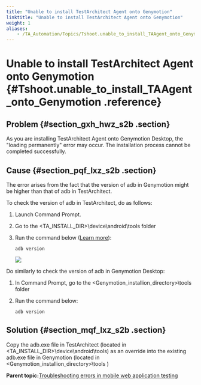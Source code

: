 ```yaml
--- 
title: "Unable to install TestArchitect Agent onto Genymotion"
linktitle: "Unable to install TestArchitect Agent onto Genymotion"
weight: 1
aliases: 
    - /TA_Automation/Topics/Tshoot.unable_to_install_TAAgent_onto_Genymotion.html
---
```

# Unable to install TestArchitect Agent onto Genymotion {#Tshoot.unable_to_install_TAAgent_onto_Genymotion .reference}

## Problem {#section_gxh_hwz_s2b .section}

As you are installing TestArchitect Agent onto Genymotion Desktop, the "loading permanently" error may occur. The installation process cannot be completed successfully.

## Cause {#section_pqf_lxz_s2b .section}

The error arises from the fact that the version of adb in Genymotion might be higher than that of adb in TestArchitect.

To check the version of adb in TestArchitect, do as follows:

1.  Launch Command Prompt.
2.  Go to the <TA\_INSTALL\_DIR\>\\device\\android\\tools folder
3.  Run the command below \([Learn more](https://developer.android.com/studio/command-line/adb)\):

    ```
    adb version
    ```

    ![](../Images/check_TA_adb_version.png)


Do similarly to check the version of adb in Genymotion Desktop:

1.  In Command Prompt, go to the <Genymotion\_installion\_directory\>\\tools folder
2.  Run the command below:

    ```
    adb version
    ```


## Solution {#section_mqf_lxz_s2b .section}

Copy the adb.exe file in TestArchitect \(located in <TA\_INSTALL\_DIR\>\\device\\android\\tools\) as an override into the existing adb.exe file in Genymotion \(located in <Genymotion\_installion\_directory\>\\tools \)

**Parent topic:**[Troubleshooting errors in mobile web application testing](../../TA_Automation/Topics/testing_mobile_web_apps_troubleshooting.html)


